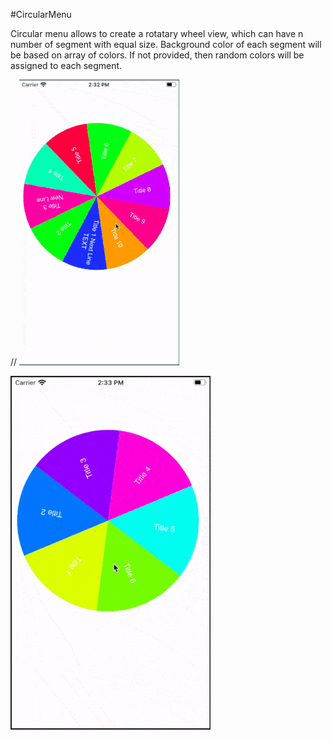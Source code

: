 #CircularMenu

Circular menu allows to create a rotatary wheel view, which can have n number of segment with equal size.
Background color of each segment will be based on array of colors. If not provided, then random colors will be assigned to each segment.

// ![](Resources/animation-1.gif)


![](Resources/animation-2.gif)
